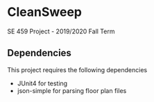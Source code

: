 # CleanSweep
SE 459 Project - 2019/2020 Fall Term

## Dependencies
This project requires the following dependencies 
- JUnit4 for testing
- json-simple for parsing floor plan files
